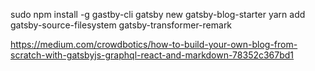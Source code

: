 sudo npm install -g gastby-cli
gatsby new gatsby-blog-starter
yarn add gatsby-source-filesystem gatsby-transformer-remark


https://medium.com/crowdbotics/how-to-build-your-own-blog-from-scratch-with-gatsbyjs-graphql-react-and-markdown-78352c367bd1
